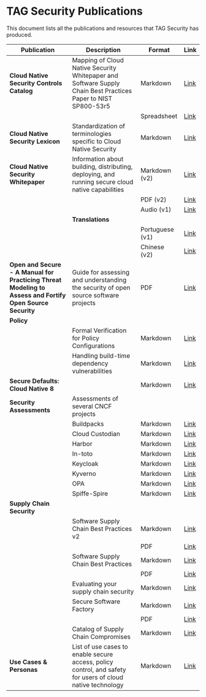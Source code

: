 # TAG Security Publications

This document lists all the publications and resources that TAG Security has produced.

| Publication | Description | Format | Link |
|-------------|--------------|--------|------|
| **Cloud Native Security Controls Catalog** | Mapping of Cloud Native Security Whitepaper and Software Supply Chain Best Practices Paper to NIST SP800-53r5 | Markdown | [Link](/community/working-groups/archive/controls/phase-one-announcement.md) |
| | | Spreadsheet | [Link](https://docs.google.com/spreadsheets/d/1GUohOTlLw9FKUQ3O23X7ypvJLXN-B3veJGe6YE6JYfU/edit?usp=sharing) |
| **Cloud Native Security Lexicon** | Standardization of terminologies specific to Cloud Native Security | Markdown | [Link](/community/resources/security-lexicon/cloud-native-security-lexicon.md) |
| **Cloud Native Security Whitepaper** | Information about building, distributing, deploying, and running secure cloud native capabilities | Markdown (v2) | [Link](/community/resources/security-whitepaper/v2/cloud-native-security-whitepaper.md) |
| | | PDF (v2) | [Link](/community/resources/security-whitepaper/v2/CNCF_cloud-native-security-whitepaper-May2022-v2.pdf) |
| | | Audio (v1) | [Link](https://soundcloud.com/user-769472014/sets/cncf-tag-security-cloud-native-security-whitepaper-version-v1) |
| | **Translations** | | |
| | | Portuguese (v1) | [Link](/community/resources/security-whitepaper/v1/cloud-native-security-whitepaper-brazilian-portugese.md) |
| | | Chinese (v2) | [Link](/community/resources/security-whitepaper/v2/CNCF_cloud-native-security-whitepaper-cn-Sept2023-v2.pdf) |
| **Open and Secure - A Manual for Practicing Threat Modeling to Assess and Fortify Open Source Security** | Guide for assessing and understanding the security of open source software projects | PDF | [Link](/community/assessments/Open_and_Secure.pdf) |
| **Policy** | | | |
| | Formal Verification for Policy Configurations | Markdown | [Link](/community/working-groups/archive/policy/overview-policy-formal-verification.md) |
| | Handling build-time dependency vulnerabilities | Markdown | [Link](/community/working-groups/archive/policy/overview-policy-build-time-dependency-vulns.md) |
| **Secure Defaults: Cloud Native 8** | | Markdown | [Link](/community/resources/security-whitepaper/secure-defaults-cloud-native-8.md) |
| **Security Assessments** | Assessments of several CNCF projects | | |
| | Buildpacks | Markdown | [Link](/community/assessments/projects/buildpacks) |
| | Cloud Custodian | Markdown | [Link](/community/assessments/projects/custodian) |
| | Harbor | Markdown | [Link](/community/assessments/projects/harbor) |
| | In-toto | Markdown | [Link](/community/assessments/projects/in-toto) |
| | Keycloak | Markdown | [Link](/community/assessments/projects/keycloak) |
| | Kyverno | Markdown | [Link](/community/assessments/projects/kyverno) |
| | OPA | Markdown | [Link](/community/assessments/projects/opa) |
| | Spiffe-Spire | Markdown | [Link](/community/assessments/projects/spiffe-spire) |
| **Supply Chain Security** | | | |
| | Software Supply Chain Best Practices v2 | Markdown | [Link](/community/working-groups/supply-chain-security/supply-chain-security-paper-v2/SSCBPv2.md) |
| | | PDF | [Link](/community/working-groups/supply-chain-security/supply-chain-security-paper-v2/Software_Supply_Chain_Practices_whitepaper_v2.pdf) |
| | Software Supply Chain Best Practices | Markdown | [Link](/community/working-groups/supply-chain-security/supply-chain-security-paper/sscsp.md) |
| | | PDF | [Link](/community/working-groups/supply-chain-security/supply-chain-security-paper/CNCF_SSCP_v1.pdf) |
| | Evaluating your supply chain security | Markdown | [Link](/community/working-groups/supply-chain-security/supply-chain-security-paper/secure-supply-chain-assessment.md) |
| | Secure Software Factory | Markdown | [Link](/community/working-groups/supply-chain-security/secure-software-factory/secure-software-factory.md) |
| | | PDF | [Link](/community/working-groups/supply-chain-security/secure-software-factory/Secure_Software_Factory_Whitepaper.pdf) |
| | Catalog of Supply Chain Compromises | Markdown | [Link](/community/catalog/compromises) |
| **Use Cases & Personas** | List of use cases to enable secure access, policy control, and safety for users of cloud native technology | Markdown | [Link](/community/resources/usecase-personas/README.md) |
